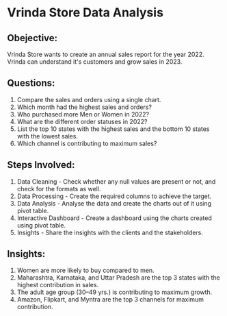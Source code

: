 
# Vrinda Store Data Analysis
## Obejective:
Vrinda Store wants to create an annual sales report for the year 2022. Vrinda can understand it's customers and grow sales in 2023.

## Questions:
1. Compare the sales and orders using a single chart.
2. Which month had the highest sales and orders?
3. Who purchased more Men or Women in 2022?
4. What are the different order statuses in 2022?
5. List the top 10 states with the highest sales and the bottom 10 states with the lowest sales.
6. Which channel is contributing to maximum sales?

## Steps Involved:
1. Data Cleaning - Check whether any null values are present or not, and check for the formats as well.
2. Data Processing - Create the required columns to achieve the target.
3. Data Analysis - Analyse the data and create the charts out of it using pivot table. 
4. Interactive Dashboard - Create a dashboard using the charts created using pivot table.
5. Insights - Share the insights with the clients and the stakeholders.

## Insights:
1. Women are more likely to buy compared to men.
2. Maharashtra, Karnataka, and Uttar Pradesh are the top 3 states with the highest contribution in sales.
3. The adult age group (30–49 yrs.) is contributing to maximum growth.
4. Amazon, Flipkart, and Myntra are the top 3 channels for maximum contribution.
